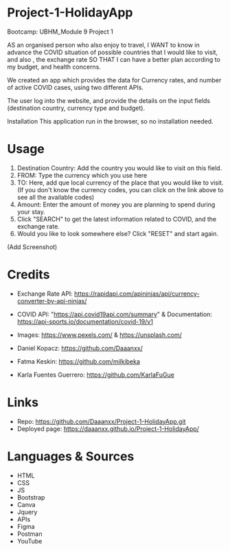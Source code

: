 # Project-1-HolidayApp
Bootcamp: UBHM_Module 9 Project 1

AS an organised person who also enjoy to travel,
I WANT to know in advance the  COVID situation of possible countries that I would like to visit, and also , the exchange rate
SO THAT I can have a better plan according to my budget, and health concerns.

We created an app which provides the data for Currency rates, and number of active COVID cases, using two different APIs.

The user log into the website, and provide the details on the input fields (destination country, currency type and budget).


Installation
This application run in the browser, so no installation needed.

# Usage
1. Destination Country: Add the country you would like to visit on this field.
2. FROM: Type the currency which you use here
3. TO: Here, add que local currency of the place that you would like to visit.
    (If you don't know the currency codes, you can click on the link above to see all the available codes)
4. Amount: Enter the amount of money you are planning to spend during your stay.
5. Click "SEARCH" to get the latest information related to COVID, and the exchange rate.
6. Would you like to look somewhere else? Click "RESET" and start again.

(Add Screenshot)

# Credits
- Exchange Rate API: https://rapidapi.com/apininjas/api/currency-converter-by-api-ninjas/
- COVID API: "https://api.covid19api.com/summary" & Documentation: https://api-sports.io/documentation/covid-19/v1

- Images: https://www.pexels.com/ & https://unsplash.com/

- Daniel Kopacz: https://github.com/Daaanxx/
- Fatma Keskin: https://github.com/milkibeka
- Karla Fuentes Guerrero: https://github.com/KarlaFuGue

# Links
- Repo: https://github.com/Daaanxx/Project-1-HolidayApp.git
- Deployed page: https://daaanxx.github.io/Project-1-HolidayApp/

# Languages & Sources
- HTML
- CSS
- JS
- Bootstrap
- Canva
- Jquery
- APIs
- Figma
- Postman 
- YouTube